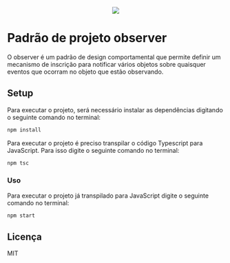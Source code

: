 <p align="center">
  <img src="https://refactoring.guru/images/patterns/cards/observer-mini.png"/>
<p/>

# Padrão de projeto observer

O observer é um padrão de design comportamental que permite definir um mecanismo de inscrição para notificar vários objetos sobre quaisquer eventos que ocorram no objeto que estão observando.

## Setup

Para executar o projeto, será necessário instalar as dependências digitando o seguinte comando no terminal:

```bash
npm install
```

Para executar o projeto é preciso transpilar o código Typescript para JavaScript. Para isso digite o seguinte comando no terminal:

```bash
npm tsc
```

### Uso

Para executar o projeto já transpilado para JavaScript digite o seguinte comando no terminal:

```bash
npm start
```

## Licença

MIT
